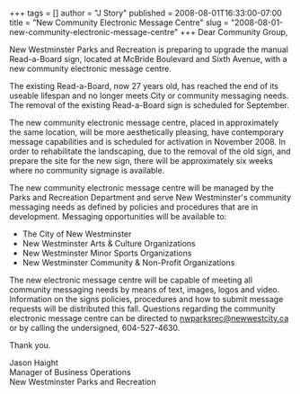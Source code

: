 +++
tags = []
author = "J Story"
published = 2008-08-01T16:33:00-07:00
title = "New Community Electronic Message Centre"
slug = "2008-08-01-new-community-electronic-message-centre"
+++
Dear Community Group,  
  
New Westminster Parks and Recreation is preparing to upgrade the manual
Read-a-Board sign, located at McBride Boulevard and Sixth Avenue, with a
new community electronic message centre.  
  
The existing Read-a-Board, now 27 years old, has reached the end of its
useable lifespan and no longer meets City or community messaging needs.
The removal of the existing Read-a-Board sign is scheduled for
September.  
  
The new community electronic message centre, placed in approximately the
same location, will be more aesthetically pleasing, have contemporary
message capabilities and is scheduled for activation in November 2008.
In order to rehabilitate the landscaping, due to the removal of the old
sign, and prepare the site for the new sign, there will be approximately
six weeks where no community signage is available.  
  
The new community electronic message centre will be managed by the Parks
and Recreation Department and serve New Westminster's community
messaging needs as defined by policies and procedures that are in
development. Messaging opportunities will be available to:  

-   The City of New Westminster
-   New Westminster Arts & Culture Organizations
-   New Westminster Minor Sports Organizations
-   New Westminster Community & Non-Profit Organizations

The new electronic message centre will be capable of meeting all
community messaging needs by means of text, images, logos and video.
Information on the signs policies, procedures and how to submit message
requests will be distributed this fall. Questions regarding the
community electronic message centre can be directed to
nwparksrec@newwestcity.ca or by calling the undersigned, 604-527-4630.  
  
Thank you.  
  
Jason Haight  
Manager of Business Operations  
New Westminster Parks and Recreation
